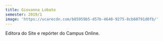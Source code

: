 ```yaml
---
title: Giovanna Lobato
semester: 2019/1
image: 'https://ucarecdn.com/b85959b5-d57b-4640-9275-8cb60791d0fb/'
---
```

Editora do Site e repórter do Campus Online.
